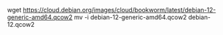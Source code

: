 wget https://cloud.debian.org/images/cloud/bookworm/latest/debian-12-generic-amd64.qcow2
mv -i debian-12-generic-amd64.qcow2 debian-12.qcow2
